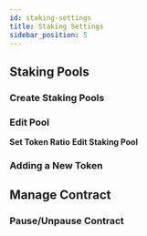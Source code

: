 ```yaml
---
id: staking-settings
title: Staking Settings
sidebar_position: 5
---
```


## Staking Pools

### Create Staking Pools

### Edit Pool

**Set Token Ratio**
**Edit Staking Pool**

### Adding a New Token

## Manage Contract

### Pause/Unpause Contract